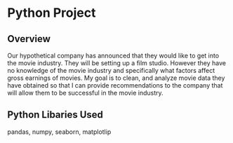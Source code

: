 <h1>Python Project</h1>

<h2>Overview</h2>
Our hypothetical company has announced that they would like to get into the movie industry. They will be setting up a film studio. However they have no knowledge of the movie industry and specifically what factors affect gross earnings of movies. My goal is to clean, and analyze movie data they have obtained so that I can provide recommendations to the company that will allow them to be successful in the movie industry.

<h2>Python Libaries Used</h2>
pandas, numpy, seaborn, matplotlip
